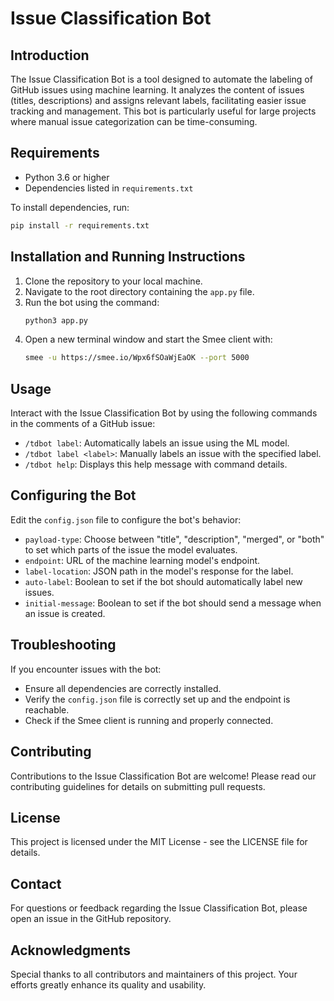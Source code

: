# Issue Classification Bot

## Introduction
The Issue Classification Bot is a tool designed to automate the labeling of GitHub issues using machine learning. It analyzes the content of issues (titles, descriptions) and assigns relevant labels, facilitating easier issue tracking and management. This bot is particularly useful for large projects where manual issue categorization can be time-consuming.

## Requirements
- Python 3.6 or higher
- Dependencies listed in `requirements.txt`

To install dependencies, run:
```bash
pip install -r requirements.txt
```

## Installation and Running Instructions
1. Clone the repository to your local machine.
2. Navigate to the root directory containing the `app.py` file.
3. Run the bot using the command:
   ```bash
   python3 app.py
   ```
4. Open a new terminal window and start the Smee client with:
   ```bash
   smee -u https://smee.io/Wpx6fSOaWjEaOK --port 5000
   ```

## Usage
Interact with the Issue Classification Bot by using the following commands in the comments of a GitHub issue:
- `/tdbot label`: Automatically labels an issue using the ML model.
- `/tdbot label <label>`: Manually labels an issue with the specified label.
- `/tdbot help`: Displays this help message with command details.

## Configuring the Bot
Edit the `config.json` file to configure the bot's behavior:
- `payload-type`: Choose between "title", "description", "merged", or "both" to set which parts of the issue the model evaluates.
- `endpoint`: URL of the machine learning model's endpoint.
- `label-location`: JSON path in the model's response for the label.
- `auto-label`: Boolean to set if the bot should automatically label new issues.
- `initial-message`: Boolean to set if the bot should send a message when an issue is created.

## Troubleshooting
If you encounter issues with the bot:
- Ensure all dependencies are correctly installed.
- Verify the `config.json` file is correctly set up and the endpoint is reachable.
- Check if the Smee client is running and properly connected.

## Contributing
Contributions to the Issue Classification Bot are welcome! Please read our contributing guidelines for details on submitting pull requests.

## License
This project is licensed under the MIT License - see the LICENSE file for details.

## Contact
For questions or feedback regarding the Issue Classification Bot, please open an issue in the GitHub repository.

## Acknowledgments
Special thanks to all contributors and maintainers of this project. Your efforts greatly enhance its quality and usability.
